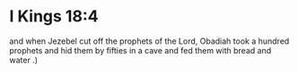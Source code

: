 # I Kings 18:4

and when Jezebel cut off the prophets of the Lord, Obadiah took a hundred prophets and hid them by fifties in a cave and fed them with bread and water .)
